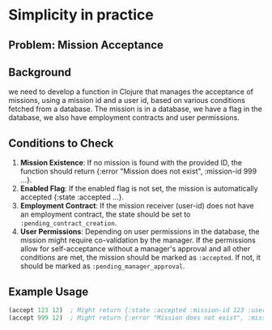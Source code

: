 # Simplicity in practice

## Problem: Mission Acceptance

## Background

we need to develop a function in Clojure that manages the acceptance of missions, using a mission id and a user id, based on various conditions fetched from a database. The mission is in a database, we have a flag in the database, we also have employment contracts and user permissions.

## Conditions to Check
1. **Mission Existence**: If no mission is found with the provided ID, the function should return {:error "Mission does not exist", :mission-id 999 ...}.
2. **Enabled Flag**: If the enabled flag is not set, the mission is automatically accepted {:state :accepted ...}.
3. **Employment Contract**: If the mission receiver (user-id) does not have an employment contract, the state should be set to `:pending_contract_creation`.
4. **User Permissions**: Depending on user permissions in the database, the mission might require co-validation by the manager. If the permissions allow for self-acceptance without a manager's approval and all other conditions are met, the mission should be marked as `:accepted`. If not, it should be marked as `:pending_manager_approval`.

## Example Usage
```clojure
(accept 123 12)  ; Might return {:state :accepted :mission-id 123 :user-id 12}
(accept 999 12)  ; Might return {:error "Mission does not exist", :mission-id 999 :user-id 12}
